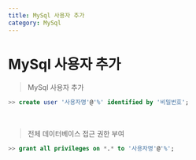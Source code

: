 ```yaml
---
title: MySql 사용자 추가
category: MySql
---
```


# MySql 사용자 추가

> MySql 사용자 추가

```sql
>> create user '사용자명'@'%' identified by '비밀번호';
```

<br>

> 전체 데이터베이스 접근 권한 부여

```sql
>> grant all privileges on *.* to '사용자명'@'%';
```